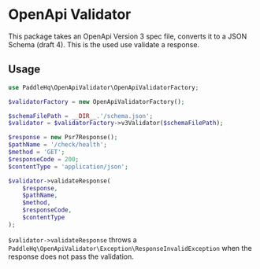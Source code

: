 # OpenApi Validator

This package takes an OpenApi Version 3 spec file, converts it to a JSON Schema (draft 4). This is the used use validate a response.

## Usage

```php
use PaddleHq\OpenApiValidator\OpenApiValidatorFactory;

$validatorFactory = new OpenApiValidatorFactory();

$schemaFilePath = __DIR__.'/schema.json';
$validator = $validatorFactory->v3Validator($schemaFilePath);

$response = new Psr7Response();
$pathName = '/check/health';
$method = 'GET';
$responseCode = 200;
$contentType = 'application/json';

$validator->validateResponse(
    $response,
    $pathName,
    $method,
    $responseCode,
    $contentType
);
```

`$validator->validateResponse` throws a `PaddleHq\OpenApiValidator\Exception\ResponseInvalidException` when the response does not pass the validation.